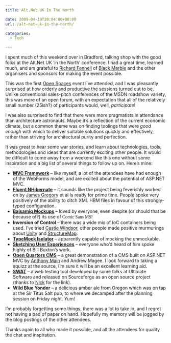 ```yaml
---
title: Alt.Net UK In The North

date: 2009-04-19T20:04:00+00:00
url: /alt-net-uk-in-the-north/

categories:
  - Tech

---
```

<!--kg-card-begin: html-->

I spent much of this weekend over in Bradford, talking shop with the good folks at the Alt.Net UK &lsquo;in the North&rsquo; conference. I had a great time, learned much, and am grateful to [Richard Fennell][1] of [Black Marble][2] and the other organisers and sponsors for making the event possible.

This was the first [Open Spaces][3] event I&rsquo;ve attended, and I was pleasantly surprised at how orderly and productive the sessions turned out to be. Unlike conventional sales-pitch conferences of the MSDN roadshow variety, this was more of an open forum, with an expectation that all of the relatively small number (25ish?) of participants would, well, _participate_!

I was also surprised to find that there were more pragmatists in attendance than architecture astronauts. Maybe it&rsquo;s a reflection of the current economic climate, but a common theme was on finding toolings that were _good enough_ with which to deliver suitable solutions quickly and effectively, rather than striving for architectural purity and perfection.

It was great to hear some war stories, and learn about technologies, tools, methodologies and ideas that are currently exciting other people. It would be difficult to come away from a weekend like this one without some inspiration and a big list of several things to follow up on. Here&rsquo;s mine:

  * **[MVC Framework][4]** &ndash; like myself, a lot of the attendees have had enough of the WebForms model, and are excited about the potential of ASP.NET MVC.
  * **[Fluent NHibernate][5]** &ndash; it sounds like the project being feverishly worked on by [James Gregory][6] et al is ready for prime time. People spoke very positively of the ability to ditch XML HBM files in favour of this strongly-typed configuration.
  * **[Balsamiq Mockups][7]** &ndash; loved by everyone, even despite (or should that be because of?) its use of <font face="Comic Sans MS">Comic Sans MS</font>!
  * **Inversion of Control** &ndash; there was a wide mix of IoC containers being used. I&rsquo;ve tried [Castle Windsor][8], other people made positive murmurings about [Unity][9] and [StructureMap][10].
  * **[TypeMock Isolator][11]** &ndash; apparently capable of mocking the unmockable.
  * **[Sketching User Experiences][12]** &ndash; everyone who&rsquo;d heard of him spoke highly of Bill Buxton&rsquo;s work.
  * **[Open Quarters CMS][13]** &ndash; a great demonstration of a CMS built on ASP.NET MVC by [Anthony Main][14] and Andrew Magee. I look forward to taking a squizz at the source, I&rsquo;m sure it will be an excellent learning aid.
  * **[SWAT][15]** &ndash; a web testing tool developed by some folks at Ultimate Software and released on Sourceforge as an open source project (thanks to [Nick][16] for the link).
  * **Wild Blue Yonder** &ndash; a delicious amber ale from Oregon which was on tap at the Sir Titus Salt pub, to where we decamped after the planning session on Friday night. Yum!

I&rsquo;m probably forgetting some things, there was a lot to take in, and I regret not having a pad of paper on hand. Hopefully my memory will be jogged by the blog postings of the other attendees.

Thanks again to all who made it possible, and all the attendees for quality the chat and inspiration.

<!--kg-card-end: html-->

 [1]: http://blogs.blackmarble.co.uk/blogs/rfennell/
 [2]: http://www.blackmarble.co.uk/
 [3]: https://en.wikipedia.org/wiki/Open_Space_Technology
 [4]: http://www.asp.net/mvc/
 [5]: http://fluentnhibernate.org/
 [6]: http://blog.jagregory.com/
 [7]: http://www.balsamiq.com/
 [8]: http://www.castleproject.org/container/index.html
 [9]: http://msdn.microsoft.com/en-us/library/cc468366.aspx
 [10]: http://structuremap.sourceforge.net/Default.htm
 [11]: http://www.typemock.com
 [12]: http://www.amazon.co.uk/gp/product/0123740371?ie=UTF8&tag=ianesbl-21&linkCode=as2&camp=1634&creative=19450&creativeASIN=0123740371
 [13]: http://www.openquarters.org
 [14]: http://www.anthonymain.com/
 [15]: http://sourceforge.net/projects/ulti-swat
 [16]: http://mckennatribe.com/